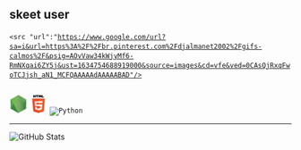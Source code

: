 ## skeet user</strong>


<code><src "url":"https://www.google.com/url?sa=i&url=https%3A%2F%2Fbr.pinterest.com%2Fdjalmanet2002%2Fgifs-calmos%2F&psig=AOvVaw34kWjyMf6-RmNXqai6ZY5j&ust=1634754688919000&source=images&cd=vfe&ved=0CAsQjRxqFwoTCJjsh_aN1_MCFQAAAAAdAAAAABAD"/></code>

##  

<code><img height="32" src="https://raw.githubusercontent.com/github/explore/80688e429a7d4ef2fca1e82350fe8e3517d3494d/topics/nodejs/nodejs.png" alt="Nodejs"/></code>
<code><img height="32" src="https://raw.githubusercontent.com/github/explore/80688e429a7d4ef2fca1e82350fe8e3517d3494d/topics/html/html.png" alt="HTML5"/></code>
<code><img height="32" src="https://w7.pngwing.com/pngs/792/780/png-transparent-python-computer-icons-tutorial-computer-programming-social-icons-miscellaneous-angle-text-thumbnail.png" alt="Python"/></code>

---

![GitHub Stats](https://github-readme-stats.vercel.app/api?username=angeloo999&show_icons=true)
